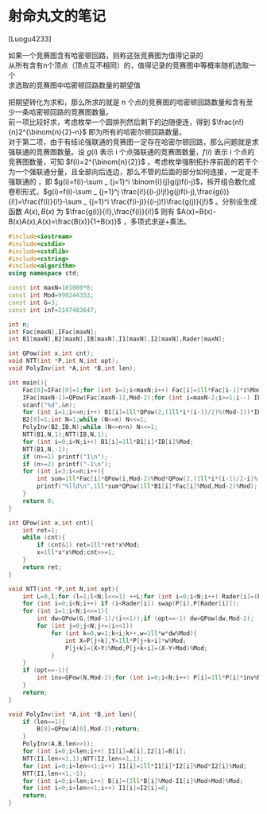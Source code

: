 # 射命丸文的笔记
[Luogu4233]

如果一个竞赛图含有哈密顿回路，则称这张竞赛图为值得记录的  
从所有含有n个顶点（顶点互不相同）的，值得记录的竞赛图中等概率随机选取一个  
求选取的竞赛图中哈密顿回路数量的期望值

把期望转化为求和，那么所求的就是 n 个点的竞赛图的哈密顿回路数量和含有至少一条哈密顿回路的竞赛图数量。  
前一项比较好求，考虑枚举一个圆排列然后剩下的边随便连，得到 $\frac{n!}{n}2^{\binom{n}{2}-n}$ 即为所有的哈密尔顿回路数量。  
对于第二项，由于有结论强联通的竞赛图一定存在哈密尔顿回路，那么问题就是求强联通的竞赛图数量。设 $g(i)$ 表示 i 个点强联通的竞赛图数量，$f(i)$ 表示 i 个点的竞赛图数量，可知 $f(i)=2^{\binom{n}{2}}$ ，考虑枚举强制拓扑序前面的若干个为一个强联通分量，且全部向后连边，那么不管的后面的部分如何连接，一定是不强联通的 ，即 $g(i)=f(i)-\sum _ {j=1}^i \binom{i}{j}g(j)f(i-j)$，拆开组合数化成卷积形式，$g(i)=f(i)-\sum _ {j=1}^j \frac{i!}{(i-j)!j!}g(j)f(i-j),\frac{g(i)}{i!}=\frac{f(i)}{i!}-\sum _ {j=1}^i \frac{f(i-j)}{(i-j)!}\frac{g(j)}{j!}$ 。分别设生成函数 $A(x),B(x)$ 为 $\frac{g(i)}{i!},\frac{f(i)}{i!}$ 则有 $A(x)=B(x)-B(x)A(x),A(x)=\frac{B(x)}{1+B(x)}$ ，多项式求逆+乘法。

```cpp
#include<iostream>
#include<cstdio>
#include<cstdlib>
#include<cstring>
#include<algorithm>
using namespace std;

const int maxN=101000*8;
const int Mod=998244353;
const int G=3;
const int inf=2147483647;

int n;
int Fac[maxN],IFac[maxN];
int B1[maxN],B2[maxN],IB[maxN],I1[maxN],I2[maxN],Rader[maxN];

int QPow(int x,int cnt);
void NTT(int *P,int N,int opt);
void PolyInv(int *A,int *B,int len);

int main(){
	Fac[0]=IFac[0]=1;for (int i=1;i<maxN;i++) Fac[i]=1ll*Fac[i-1]*i%Mod;
	IFac[maxN-1]=QPow(Fac[maxN-1],Mod-2);for (int i=maxN-2;i>=1;i--) IFac[i]=1ll*IFac[i+1]*(i+1)%Mod;
	scanf("%d",&n);
	for (int i=1;i<=n;i++) B1[i]=1ll*QPow(2,(1ll*i*(i-1)/2)%(Mod-1))*IFac[i]%Mod,B2[i]=B1[i];
	B2[0]=1;int N=1;while (N<=n) N<<=1;
	PolyInv(B2,IB,N);while (N<=n+n) N<<=1;
	NTT(B1,N,1);NTT(IB,N,1);
	for (int i=0;i<N;i++) B1[i]=1ll*B1[i]*IB[i]%Mod;
	NTT(B1,N,-1);
	if (n>=1) printf("1\n");
	if (n>=2) printf("-1\n");
	for (int i=3;i<=n;i++){
		int sum=1ll*Fac[i]*QPow(i,Mod-2)%Mod*QPow(2,(1ll*i*(i-1)/2-i)%(Mod-1))%Mod;
		printf("%lld\n",1ll*sum*QPow(1ll*B1[i]*Fac[i]%Mod,Mod-2)%Mod);
	}
	return 0;
}

int QPow(int x,int cnt){
	int ret=1;
	while (cnt){
		if (cnt&1) ret=1ll*ret*x%Mod;
		x=1ll*x*x%Mod;cnt>>=1;
	}
	return ret;
}

void NTT(int *P,int N,int opt){
	int L=0,l;for (l=1;l<N;l<<=1) ++L;for (int i=0;i<N;i++) Rader[i]=(Rader[i>>1]>>1)|((i&1)<<(L-1));
	for (int i=0;i<N;i++) if (i<Rader[i]) swap(P[i],P[Rader[i]]);
	for (int i=1;i<N;i<<=1){
		int dw=QPow(G,(Mod-1)/(i<<1));if (opt==-1) dw=QPow(dw,Mod-2);
		for (int j=0;j<N;j+=(i<<1))
			for (int k=0,w=1;k<i;k++,w=1ll*w*dw%Mod){
				int X=P[j+k],Y=1ll*P[j+k+i]*w%Mod;
				P[j+k]=(X+Y)%Mod;P[j+k+i]=(X-Y+Mod)%Mod;
			}
	}
	if (opt==-1){
		int inv=QPow(N,Mod-2);for (int i=0;i<N;i++) P[i]=1ll*P[i]*inv%Mod;
	}
	return;
}

void PolyInv(int *A,int *B,int len){
	if (len==1){
		B[0]=QPow(A[0],Mod-2);return;
	}
	PolyInv(A,B,len>>1);
	for (int i=0;i<len;i++) I1[i]=A[i],I2[i]=B[i];
	NTT(I1,len<<1,1);NTT(I2,len<<1,1);
	for (int i=0;i<len<<1;i++) I1[i]=1ll*I1[i]*I2[i]%Mod*I2[i]%Mod;
	NTT(I1,len<<1,-1);
	for (int i=0;i<len;i++) B[i]=(2ll*B[i]%Mod-I1[i]%Mod+Mod)%Mod;
	for (int i=0;i<len<<1;i++) I1[i]=I2[i]=0;
	return;
}
```